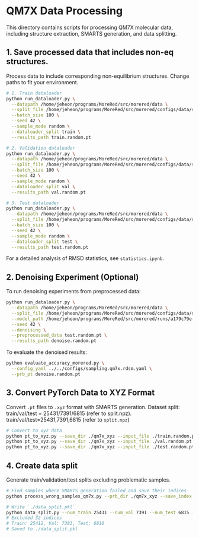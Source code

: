 # QM7X Data Processing
This directory contains scripts for processing QM7X molecular data, including structure extraction, SMARTS generation, and data splitting.


## 1. Save processed data that includes non-eq structures.

Process data to include corresponding non-equilibrium structures.
Change paths to fit your environment.

```bash
# 1. Train dataloader 
python run_dataloader.py \
  --datapath /home/jeheon/programs/MoreRed/src/morered/data \
  --split_file /home/jeheon/programs/MoreRed/src/morered/configs/data/split.npz \
  --batch_size 100 \
  --seed 42 \
  --sample_mode random \
  --dataloader_split train \
  --results_path train.random.pt

# 2. Validation dataloader
python run_dataloader.py \
  --datapath /home/jeheon/programs/MoreRed/src/morered/data \
  --split_file /home/jeheon/programs/MoreRed/src/morered/configs/data/split.npz \
  --batch_size 100 \
  --seed 42 \
  --sample_mode random \
  --dataloader_split val \
  --results_path val.random.pt

# 3. Test dataloader
python run_dataloader.py \
  --datapath /home/jeheon/programs/MoreRed/src/morered/data \
  --split_file /home/jeheon/programs/MoreRed/src/morered/configs/data/split.npz \
  --batch_size 100 \
  --seed 42 \
  --sample_mode random \
  --dataloader_split test \
  --results_path test.random.pt
```

For a detailed analysis of RMSD statistics, see `statistics.ipynb`.


## 2. Denoising Experiment (Optional)
To run denoising experiments from preprocessed data:

```bash
python run_dataloader.py \
  --datapath /home/jeheon/programs/MoreRed/src/morered/data \
  --split_file /home/jeheon/programs/MoreRed/src/morered/configs/data/split.npz \
  --model_path /home/jeheon/programs/MoreRed/src/morered/runs/a179c79e-41e1-11f0-9674-b44506f055df/best_model \
  --seed 42 \
  --denoising \
  --preprocessed_data test.random.pt \
  --results_path denoise.random.pt
```

To evaluate the denoised results:

```bash
python evaluate_accuracy_morered.py \
  --config_yaml ../../configs/sampling.qm7x.rdsm.yaml \
  --prb_pt denoise.random.pt
```


## 3. Convert PyTorch Data to XYZ Format
Convert `.pt` files to `.xyz` format with SMARTS generation.
Dataset split: train/val/test = 25431/7391/6815 (refer to split.npz).
train/val/test=25431,7391,6815 (refer to `split.npz`)

```bash
# Convert to xyz data
python pt_to_xyz.py --save_dir ./qm7x_xyz --input_file ./train.random.pt --start_idx 0 --end_idx 25430
python pt_to_xyz.py --save_dir ./qm7x_xyz --input_file ./val.random.pt --start_idx 25431 --end_idx 32821
python pt_to_xyz.py --save_dir ./qm7x_xyz --input_file ./test.random.pt --start_idx 32822 --end_idx 39636
```

## 4. Create data split
Generate train/validation/test splits excluding problematic samples.

```bash
# Find samples where SMARTS generation failed and save their indices
python process_wrong_samples_qm7x.py --prb_dir ./qm7x_xyz --save_index wrong_samples.pkl

# Write `./data_split.pkl` 
python data_split.py --num_train 25431 --num_val 7391 --num_test 6815 --excluding wrong_samples.pkl
# Excluded 32 indices
# Train: 25412, Val: 7383, Test: 6810
# Saved to ./data_split.pkl
```
